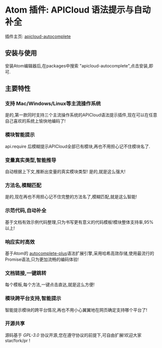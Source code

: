 # Atom 插件: APICloud 语法提示与自动补全

插件主页: [apicloud-autocomplete](https://atom.io/packages/apicloud-autocomplete)

## 安装与使用

安装Atom编辑器后,在packages中搜索 "apicloud-autocomplete",点击安装,即可.

## 主要特性

### 支持 Mac/Windows/Linux等主流操作系统

是的,第一款同时支持三个主流操作系统的APICloud语法提示插件,现在可以在任意自己喜欢的系统上愉快地编码了!

### 模块智能提示

api.require 后模糊提示APICloud全部已有模块,再也不用担心记不住模块名了.

### 变量真实类型,智能推导

自动根据上下文,推断出变量的真实模块类型! 是的,就是这么强大!

### 方法名,模糊匹配

是的,现在再也不用担心记不住完整的方法名了,模糊匹配,就是这么智能!

### 示范代码,自动补全

基于文档有效示例代码整理,只为书写更有意义的代码模板!模块整体支持率,95%以上!

### 响应实时高效

基于Atom的 [autocomplete-plus](https://github.com/atom/autocomplete-plus)语法扩展引擎,采用哈希高效存储,使用最流行的Promise语法,只为更加流畅的编码体验!

### 文档链接,一键跳转

每个模板,每个方法,一键点击直达,就是这么方便!

### 模块跨平台支持,智能提示

智能提示模块的跨平台情况,再也不用小心翼翼地在网页确定支持哪个平台了!

### 开源共享

源码基于 *GPL-3.0* 协议开源,您在遵守协议的前提下,可自由扩展!欢迎大家 star/fork/pr !
